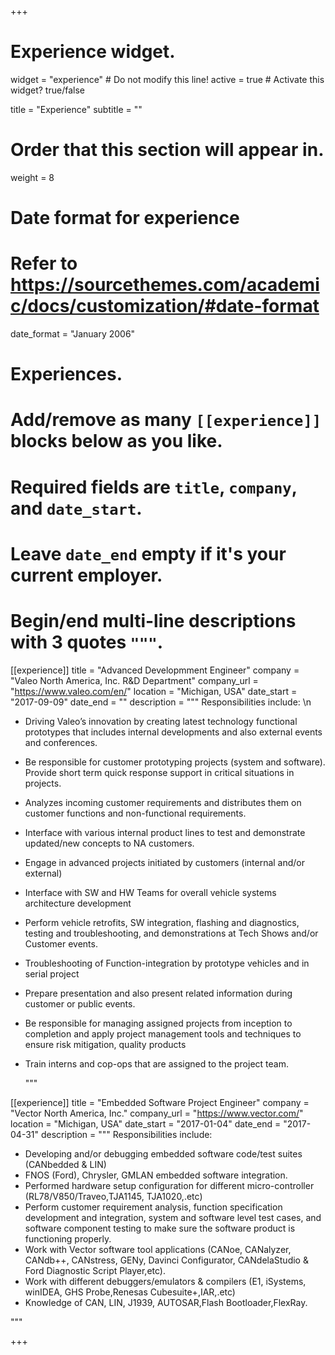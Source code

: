 +++
# Experience widget.
widget = "experience"  # Do not modify this line!
active = true  # Activate this widget? true/false

title = "Experience"
subtitle = ""

# Order that this section will appear in.
weight = 8

# Date format for experience
#   Refer to https://sourcethemes.com/academic/docs/customization/#date-format
date_format = "January 2006"

# Experiences.
#   Add/remove as many `[[experience]]` blocks below as you like.
#   Required fields are `title`, `company`, and `date_start`.
#   Leave `date_end` empty if it's your current employer.
#   Begin/end multi-line descriptions with 3 quotes `"""`.
[[experience]]
  title = "Advanced Developmment Engineer"
  company = "Valeo North America, Inc. R&D Department"
  company_url = "https://www.valeo.com/en/"
  location = "Michigan, USA"
  date_start = "2017-09-09"
  date_end = ""
  description = """
  Responsibilities include:
 \n
  * Driving Valeo’s innovation by creating latest technology functional prototypes that includes internal
developments and also external events and conferences.
* Be responsible for customer prototyping projects (system and software). Provide short term quick response
support in critical situations in projects.
* Analyzes incoming customer requirements and distributes them on customer functions and non-functional
requirements.
* Interface with various internal product lines to test and demonstrate updated/new concepts to NA customers.
* Engage in advanced projects initiated by customers (internal and/or external)
* Interface with SW and HW Teams for overall vehicle systems architecture development
* Perform vehicle retrofits, SW integration, flashing and diagnostics, testing and troubleshooting, and
demonstrations at Tech Shows and/or Customer events.
* Troubleshooting of Function-integration by prototype vehicles and in serial project
* Prepare presentation and also present related information during customer or public events.
* Be responsible for managing assigned projects from inception to completion and apply project management tools
and techniques to ensure risk mitigation, quality products
* Train interns and cop-ops that are assigned to the project team. 

  """

[[experience]]
  title = "Embedded Software Project Engineer"
  company = "Vector North America, Inc."
  company_url = "https://www.vector.com/"
  location = "Michigan, USA"
  date_start = "2017-01-04"
  date_end = "2017-04-31"
  description = """
  Responsibilities include:
  * Developing and/or debugging embedded software code/test suites (CANbedded & LIN)
  * FNOS (Ford), Chrysler, GMLAN embedded software integration.
  * Performed hardware setup configuration for different micro-controller (RL78/V850/Traveo,TJA1145, TJA1020,.etc)
  * Perform customer requirement analysis, function specification development and integration, system and software level test cases, and software component testing to make sure the software product is functioning properly.
  * Work with Vector software tool applications (CANoe, CANalyzer, CANdb++, CANstress, GENy, Davinci Configurator, CANdelaStudio & Ford Diagnostic Script Player,etc).
  * Work with different debuggers/emulators & compilers (E1, iSystems, winIDEA, GHS Probe,Renesas Cubesuite+,IAR,.etc)
  * Knowledge of CAN, LIN, J1939, AUTOSAR,Flash Bootloader,FlexRay.
 
  """

+++
